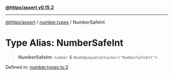 [**@httpx/assert v0.15.2**](../../README.md)

***

[@httpx/assert](../../README.md) / [number.types](../README.md) / NumberSafeInt

# Type Alias: NumberSafeInt

> **NumberSafeInt**: `number` & `WeakOpaqueContainer`\<`"NumberSafeInt"`\>

Defined in: [number.types.ts:3](https://github.com/belgattitude/httpx/blob/68e7ebef40f7182365676b3a21f99e398b93dd78/packages/assert/src/number.types.ts#L3)
